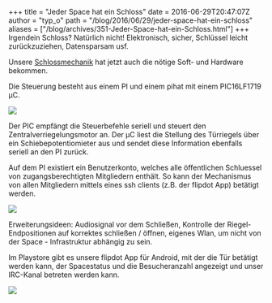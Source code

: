 +++
title = "Jeder Space hat ein Schloss"
date = 2016-06-29T20:47:07Z
author = "typ_o"
path = "/blog/2016/06/29/jeder-space-hat-ein-schloss"
aliases = ["/blog/archives/351-Jeder-Space-hat-ein-Schloss.html"]
+++
Irgendein Schloss? Natürlich nicht! Elektronisch, sicher, Schlüssel
leicht zurückzuziehen, Datensparsam usf.

Unsere
[Schlossmechanik](https://flipdot.org/blog/archives/345-Das-Auge-schliesst-mit!.html)
hat jetzt auch die nötige Soft- und Hardware bekommen.

Die Steuerung besteht aus einem PI und einem pihat mit einem PIC16LF1719
µC.

[![](/media/pic.serendipityThumb.jpg)](/media/pic.jpg)

Der PIC empfängt die Steuerbefehle seriell und steuert den
Zentralverriegelungsmotor an. Der µC liest die Stellung des Türriegels
über ein Schiebepotentiomieter aus und sendet diese Information
ebenfalls seriell an den PI zurück.

Auf dem PI existiert ein Benutzerkonto, welches alle öffentlichen
Schluessel von zugangsberechtigten Mitgliedern enthält. So kann der
Mechanismus von allen Mitgliedern mittels eines ssh clients (z.B. der
flipdot App) betätigt werden.

[![](/media/pihat.serendipityThumb.png)](/media/pihat.png)

Erweiterungsideen: Audiosignal vor dem Schließen, Kontrolle der
Riegel-Endpositionen auf korrektes schließen / öffnen, eigenes Wlan, um
nicht von der Space - Infrastruktur abhängig zu sein.

Im Playstore gibt es unsere flipdot App für Android, mit der die Tür
betätigt werden kann, der Spacestatus und die Besucheranzahl angezeigt
und unser IRC-Kanal betreten werden kann.

[![](/media/app.serendipityThumb.jpg)](/media/app.jpg)
